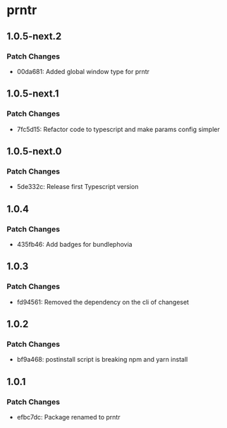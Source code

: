 # prntr

## 1.0.5-next.2

### Patch Changes

- 00da681: Added global window type for prntr

## 1.0.5-next.1

### Patch Changes

- 7fc5d15: Refactor code to typescript and make params config simpler

## 1.0.5-next.0

### Patch Changes

- 5de332c: Release first Typescript version

## 1.0.4

### Patch Changes

- 435fb46: Add badges for bundlephovia

## 1.0.3

### Patch Changes

- fd94561: Removed the dependency on the cli of changeset

## 1.0.2

### Patch Changes

- bf9a468: postinstall script is breaking npm and yarn install

## 1.0.1

### Patch Changes

- efbc7dc: Package renamed to prntr
